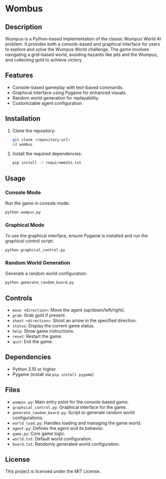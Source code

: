# Wombus

## Description

Wumpus is a Python-based implementation of the classic Wumpus World AI problem. It provides both a console-based and graphical interface for users to explore and solve the Wumpus World challenge. The game involves navigating a grid-based world, avoiding hazards like pits and the Wumpus, and collecting gold to achieve victory.

## Features

-   Console-based gameplay with text-based commands.
-   Graphical interface using Pygame for enhanced visuals.
-   Random world generation for replayability.
-   Customizable agent configuration.

## Installation

1. Clone the repository:
    ```bash
    git clone <repository-url>
    cd wombus
    ```
2. Install the required dependencies:
    ```bash
    pip install -r requirements.txt
    ```

## Usage

### Console Mode

Run the game in console mode:

```bash
python wumpus.py
```

### Graphical Mode

To use the graphical interface, ensure Pygame is installed and run the graphical control script:

```bash
python graphical_control.py
```

### Random World Generation

Generate a random world configuration:

```bash
python generate_random_board.py
```

## Controls

-   `move <direction>`: Move the agent (up/down/left/right).
-   `grab`: Grab gold if present.
-   `shoot <direction>`: Shoot an arrow in the specified direction.
-   `status`: Display the current game status.
-   `help`: Show game instructions.
-   `reset`: Restart the game.
-   `quit`: Exit the game.

## Dependencies

-   Python 3.10 or higher
-   Pygame (install via `pip install pygame`)

## Files

-   `wumpus.py`: Main entry point for the console-based game.
-   `graphical_control.py`: Graphical interface for the game.
-   `generate_random_board.py`: Script to generate random world configurations.
-   `world_load.py`: Handles loading and managing the game world.
-   `agent.py`: Defines the agent and its behavior.
-   `game.py`: Core game logic.
-   `world.txt`: Default world configuration.
-   `board.txt`: Randomly generated world configuration.

## License

This project is licensed under the MIT License.
